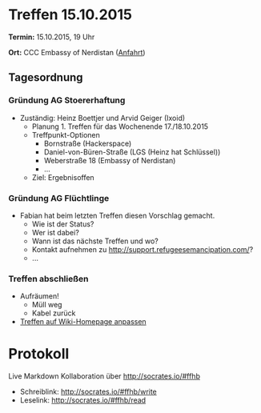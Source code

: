 # Treffen 15.10.2015

**Termin:** 15.10.2015, 19 Uhr

**Ort:** CCC Embassy of Nerdistan ([Anfahrt](http://embassy.ccchb.de/b/about))

## Tagesordnung
### Gründung AG Stoererhaftung
* Zuständig: Heinz Boettjer und Arvid Geiger (Ixoid)
  * Planung 1. Treffen für das Wochenende 17./18.10.2015
  * Treffpunkt-Optionen
      * Bornstraße (Hackerspace)
      * Daniel-von-Büren-Straße (LGS (Heinz hat Schlüssel))
      * Weberstraße 18 (Embassy of Nerdistan)
      * ...
  * Ziel: Ergebnisoffen
  
### Gründung AG Flüchtlinge
* Fabian hat beim letzten Treffen diesen Vorschlag gemacht. 
  * Wie ist der Status?
  * Wer ist dabei?
  * Wann ist das nächste Treffen und wo?
  * Kontakt aufnehmen zu http://support.refugeesemancipation.com/?
  * ...

### Treffen abschließen
* Aufräumen!
  * Müll weg
  * Kabel zurück
* [Treffen auf Wiki-Homepage anpassen](Home)

# Protokoll
Live Markdown Kollaboration über http://socrates.io/#ffhb
* Schreiblink: http://socrates.io/#ffhb/write
* Leselink: http://socrates.io/#ffhb/read